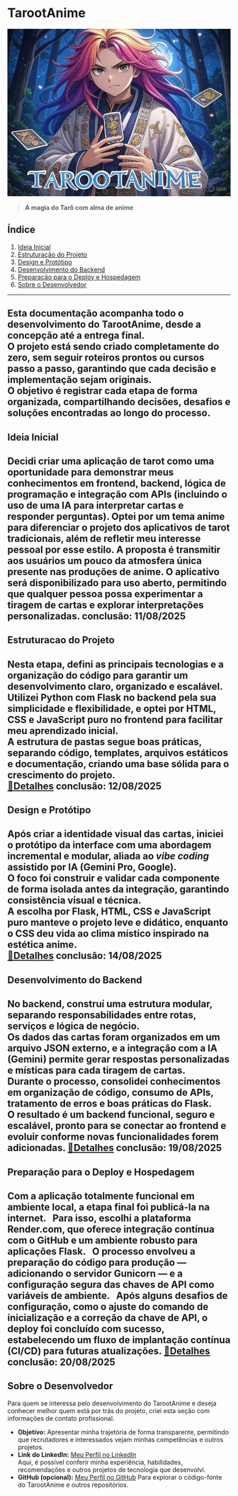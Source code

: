 # TarootAnime

![Capa do Projeto](app/static/img/capa.jpg)  
> **A magia do Tarô com alma de anime**

## Índice
1. [Ideia Inicial](#ideia-inicial)
2. [Estruturação do Projeto](#estruturacao-do-projeto)
3. [Design e Protótipo](#design-e-prototipo)
4. [Desenvolvimento do Backend](#desenvolvimento-do-backend)
5. [Preparação para o Deploy e Hospedagem](#preparacao-para-o-deploy-e-hospedagem)
6. [Sobre o Desenvolvedor](#sobre-o-desenvolvedor)
---

**Esta documentação acompanha todo o desenvolvimento do TarootAnime, desde a concepção até a entrega final.  
O projeto está sendo criado completamente do zero, sem seguir roteiros prontos ou cursos passo a passo, garantindo que cada decisão e implementação sejam originais.  
O objetivo é registrar cada etapa de forma organizada, compartilhando decisões, desafios e soluções encontradas ao longo do processo.**
---

## Ideia Inicial
Decidi criar uma aplicação de tarot como uma oportunidade para demonstrar meus conhecimentos em **frontend**, **backend**, **lógica de programação** e **integração com APIs** (incluindo o uso de uma IA para interpretar cartas e responder perguntas).
Optei por um **tema anime** para diferenciar o projeto dos aplicativos de tarot tradicionais, além de refletir meu interesse pessoal por esse estilo. A proposta é transmitir aos usuários um pouco da atmosfera única presente nas produções de anime.
O aplicativo será disponibilizado para uso aberto, permitindo que qualquer pessoa possa experimentar a tiragem de cartas e explorar interpretações personalizadas.
conclusão: 11/08/2025
---

## Estruturacao do Projeto
Nesta etapa, defini as principais tecnologias e a organização do código para garantir um desenvolvimento claro, organizado e escalável.  
Utilizei Python com Flask no backend pela sua simplicidade e flexibilidade, e optei por HTML, CSS e JavaScript puro no frontend para facilitar meu aprendizado inicial.  
A estrutura de pastas segue boas práticas, separando código, templates, arquivos estáticos e documentação, criando uma base sólida para o crescimento do projeto.  
[📄Detalhes](docs/02_estruturacao.md)
conclusão: 12/08/2025
---

## Design e Protótipo
Após criar a identidade visual das cartas, iniciei o protótipo da interface com uma abordagem incremental e modular, aliada ao *vibe coding* assistido por IA (Gemini Pro, Google).  
O foco foi construir e validar cada componente de forma isolada antes da integração, garantindo consistência visual e técnica.  
A escolha por Flask, HTML, CSS e JavaScript puro manteve o projeto leve e didático, enquanto o CSS deu vida ao clima místico inspirado na estética anime.  
[📄Detalhes](docs/03_design_prototipo.md)
conclusão: 14/08/2025
---

## Desenvolvimento do Backend
No backend, construí uma **estrutura modular**, separando responsabilidades entre rotas, serviços e lógica de negócio.  
Os dados das cartas foram organizados em um arquivo JSON externo, e a integração com a **IA (Gemini)** permite gerar respostas personalizadas e místicas para cada tiragem de cartas.  
Durante o processo, consolidei conhecimentos em **organização de código, consumo de APIs, tratamento de erros** e boas práticas do Flask.  
O resultado é um backend funcional, seguro e escalável, pronto para se conectar ao frontend e evoluir conforme novas funcionalidades forem adicionadas.
[📄Detalhes](docs/04_backend_integracoes.md)
conclusão: 19/08/2025
---

## Preparação para o Deploy e Hospedagem
Com a aplicação totalmente funcional em ambiente local, a etapa final foi publicá-la na internet.  
Para isso, escolhi a plataforma **Render.com**, que oferece integração contínua com o GitHub e um ambiente robusto para aplicações Flask.  
O processo envolveu a preparação do código para produção — adicionando o servidor **Gunicorn** — e a configuração segura das chaves de API como **variáveis de ambiente**.  
Após alguns desafios de configuração, como o ajuste do comando de inicialização e a correção da chave de API, o deploy foi concluído com sucesso, estabelecendo um fluxo de **implantação contínua** (CI/CD) para futuras atualizações.
[📄Detalhes](docs/05_deploy_hospedagem.md)
conclusão: 20/08/2025
---

## Sobre o Desenvolvedor
Para quem se interessa pelo desenvolvimento do TarootAnime e deseja conhecer melhor quem está por trás do projeto, criei esta seção com informações de contato profissional.

- **Objetivo:** Apresentar minha trajetória de forma transparente, permitindo que recrutadores e interessados vejam minhas competências e outros projetos.
- **Link do LinkedIn:** [Meu Perfil no LinkedIn](https://www.linkedin.com/in/seu-perfil)  
  Aqui, é possível conferir minha experiência, habilidades, recomendações e outros projetos de tecnologia que desenvolvi.
- **GitHub (opcional):** [Meu Perfil no GitHub](www.linkedin.com/in/gustavo-galhaci-436348234)
  Para explorar o código-fonte do TarootAnime e outros repositórios.
